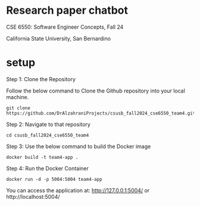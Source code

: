 # Research paper chatbot
CSE 6550: Software Engineer Concepts, Fall 24

California State University, San Bernardino

# setup

Step 1: Clone the Repository

Follow the below command to Clone the Github repository into your local machine.

```
git clone https://github.com/DrAlzahraniProjects/csusb_fall2024_cse6550_team4.git
```

Step 2: Navigate to that repository

```
cd csusb_fall2024_cse6550_team4
```

Step 3: Use the below command to build the Docker image
```
docker build -t team4-app .
```

Step 4: Run the Docker Container
```
docker run -d -p 5004:5004 team4-app
```

You can access the application at: http://127.0.0.1:5004/ or http://localhost:5004/
